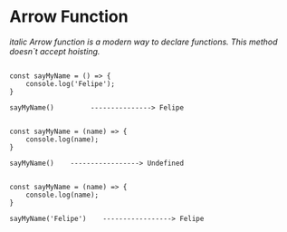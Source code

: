 # Arrow Function 

_italic Arrow function is a modern way to declare functions. This method doesn`t accept hoisting._ 

```JS 

const sayMyName = () => {
    console.log('Felipe');
}

sayMyName()         ---------------> Felipe

```


```JS 

const sayMyName = (name) => {
    console.log(name);
}

sayMyName()    -----------------> Undefined

```

```JS 

const sayMyName = (name) => {
    console.log(name);
}

sayMyName('Felipe')    -----------------> Felipe

```